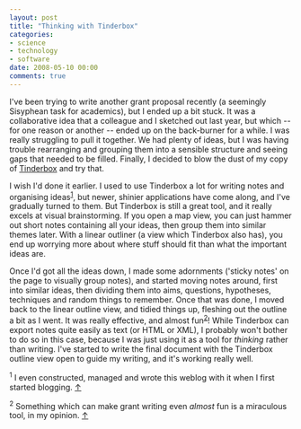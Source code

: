 ```yaml
---
layout: post
title: "Thinking with Tinderbox"
categories:
- science
- technology
- software
date: 2008-05-10 00:00
comments: true
---
```


<p>I've been trying to write another grant proposal recently (a seemingly Sisyphean task for academics), but I ended up a bit stuck. It was a collaborative idea that a colleague and I sketched out last year, but which -- for one reason or another -- ended up on the back-burner for a while. I was really struggling to pull it together. We had plenty of ideas, but I was having trouble rearranging and grouping them into a sensible structure and seeing gaps that needed to be filled. Finally, I decided to blow the dust of my copy of <a href="http://www.eastgate.com/Tinderbox/">Tinderbox</a> and try that.</p>

<p>I wish I'd done it earlier. I used to use Tinderbox a lot for writing notes and organising ideas<sup id="r1-100508"><a href="#f1-100508">1</a></sup>, but newer, shinier applications have come along, and I've gradually turned to them. But Tinderbox is still a great tool, and it really excels at visual brainstorming. If you open a map view, you can just hammer out short notes containing all your ideas, then group them into similar themes later. With a linear outliner (a view which Tinderbox also has), you end up worrying more about where stuff should fit than what the important ideas are.</p>

<p>Once I'd got all the ideas down, I made some adornments ('sticky notes' on the page to visually group notes), and started moving notes around, first into similar ideas, then dividing them into aims, questions, hypotheses, techniques and random things to remember. Once that was done, I moved back to the linear outline view, and tidied things up, fleshing out the outline a bit as I went. It was really effective, and almost fun<sup id="r2-100508"><a href="#f2-100508">2</a></sup>! While Tinderbox can export notes quite easily as text (or HTML or XML), I probably won't bother to do so in this case, because I was just using it as a tool for <em>thinking</em> rather than writing. I've started to write the final document with the Tinderbox outline view open to guide my writing, and it's working really well.</p>

<p><sup id="f1-100508">1</sup> I even constructed, managed and wrote this weblog with it when I first started blogging. <a href="#r1-100508">&uarr;</a></p>

<p><sup id="f2-100508">2</sup> Something which can make grant writing even <em>almost</em> fun is a miraculous tool, in my opinion. <a href="#r2-100508">&uarr;</a></p>


